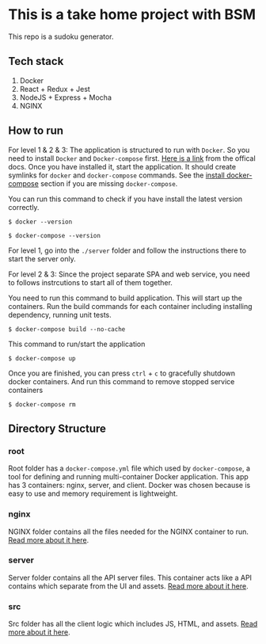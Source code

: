 # This is a take home project with BSM

This repo is a sudoku generator.

## Tech stack
1. Docker
1. React + Redux + Jest
1. NodeJS + Express + Mocha
1. NGINX

## How to run
For level 1 & 2 & 3: The application is structured to run with `Docker`. So you need to install `Docker` and `Docker-compose` first. [Here is a link](https://docs.docker.com/install/) from the offical docs. Once you have installed it, start the application. It should create symlinks for `docker` and `docker-compose` commands. See the [install docker-compose](https://docs.docker.com/compose/install/) section if you are missing `docker-compose`.

You can run this command to check if you have install the latest version correctly.
```
$ docker --version
```
```
$ docker-compose --version
```

For level 1, go into the `./server` folder and follow the instructions there to start the server only.

For level 2 & 3: Since the project separate SPA and web service, you need to follows instrcutions to start all of them together.

You need to run this command to build application. This will start up the containers. Run the build commands for each container including installing dependency, running unit tests.
```
$ docker-compose build --no-cache
```
This command to run/start the application
```
$ docker-compose up
```

Once you are finished, you can press `ctrl` + `c` to gracefully shutdown docker containers.
And run this command to remove stopped service containers
```
$ docker-compose rm
```

## Directory Structure
### root
Root folder has a `docker-compose.yml` file which used by `docker-compose`, a tool for defining and running multi-container Docker application. This app has 3 containers: nginx, server, and client. Docker was chosen because is easy to use and memory requirement is lightweight.

### nginx
NGINX folder contains all the files needed for the NGINX container to run. [Read more about it here](nginx/README.md).

### server
Server folder contains all the API server files. This container acts like a API contains which separate from the UI and assets. [Read more about it here](server/README.md).

### src
Src folder has all the client logic which includes JS, HTML, and assets. [Read more about it here](src/README.md).
